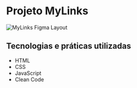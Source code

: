 # Projeto MyLinks

<img src="[/docs/logo.png](https://imgur.com/99VubAG)" alt="MyLinks Figma Layout"/>

## Tecnologias e práticas utilizadas
- HTML
- CSS
- JavaScript
- Clean Code